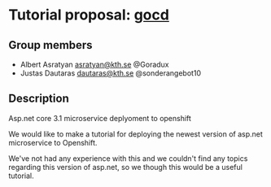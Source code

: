 # Tutorial proposal: [gocd](https://www.gocd.org/pipelines-as-code.html)
##  Group members

 - Albert Asratyan asratyan@kth.se @Goradux
 - Justas Dautaras dautaras@kth.se @sonderangebot10

## Description
Asp.net core 3.1 microservice deplyoment to openshift

We would like to make a tutorial for deploying the newest version of asp.net microservice to Openshift.

We've not had any experience with this and we couldn't find any topics regarding this version of asp.net, so we though this would be a useful tutorial.